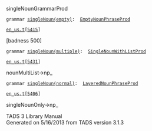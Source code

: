 ---
---
<span class="title">singleNoun</span><span class="type">GrammarProd</span>

`grammar `<span class="classExtLink">[`singleNoun(empty)`](../object/singleNoun(empty).html)</span>` :   `[`EmptyNounPhraseProd`](../object/EmptyNounPhraseProd.html)

[`en_us.t`](../file/en_us.t.html)`[`[`5415`](../source/en_us.t.html#5415)`]`

<div class="gramrule">

\[badness 500\]

</div>

`grammar `<span class="classExtLink">[`singleNoun(multiple)`](../object/singleNoun(multiple).html)</span>` :   `[`SingleNounWithListProd`](../object/SingleNounWithListProd.html)

[`en_us.t`](../file/en_us.t.html)`[`[`5431`](../source/en_us.t.html#5431)`]`

<div class="gramrule">

nounMultiList-\>np\_

</div>

`grammar `<span class="classExtLink">[`singleNoun(normal)`](../object/singleNoun(normal).html)</span>` :   `[`LayeredNounPhraseProd`](../object/LayeredNounPhraseProd.html)

[`en_us.t`](../file/en_us.t.html)`[`[`5406`](../source/en_us.t.html#5406)`]`

<div class="gramrule">

singleNounOnly-\>np\_

</div>

<div class="ftr">

TADS 3 Library Manual  
Generated on 5/16/2013 from TADS version 3.1.3

</div>
